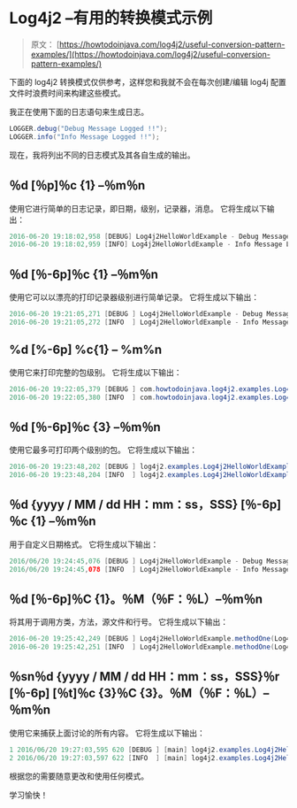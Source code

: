 # Log4j2 –有用的转换模式示例

> 原文： [https://howtodoinjava.com/log4j2/useful-conversion-pattern-examples/](https://howtodoinjava.com/log4j2/useful-conversion-pattern-examples/)

下面的 log4j2 转换模式仅供参考，这样您和我就不会在每次创建/编辑 log4j 配置文件时浪费时间来构建这些模式。

我正在使用下面的日志语句来生成日志。

```java
LOGGER.debug("Debug Message Logged !!");
LOGGER.info("Info Message Logged !!");

```

现在，我将列出不同的日志模式及其各自生成的输出。

## ％d [％p]％c {1} –％m％n

使用它进行简单的日志记录，即日期，级别，记录器，消息。 它将生成以下输出：

```java
2016-06-20 19:18:02,958 [DEBUG] Log4j2HelloWorldExample - Debug Message Logged !!
2016-06-20 19:18:02,959 [INFO] Log4j2HelloWorldExample - Info Message Logged !!

```

## ％d [％-6p]％c {1} –％m％n

使用它可以以漂亮的打印记录器级别进行简单记录。 它将生成以下输出：

```java
2016-06-20 19:21:05,271 [DEBUG ] Log4j2HelloWorldExample - Debug Message Logged !!
2016-06-20 19:21:05,272 [INFO  ] Log4j2HelloWorldExample - Info Message Logged !!

```

## %d [%-6p] %c{1} – %m%n

使用它来打印完整的包级别。 它将生成以下输出：

```java
2016-06-20 19:22:05,379 [DEBUG ] com.howtodoinjava.log4j2.examples.Log4j2HelloWorldExample - Debug Message Logged !!
2016-06-20 19:22:05,380 [INFO  ] com.howtodoinjava.log4j2.examples.Log4j2HelloWorldExample - Info Message Logged !!

```

## ％d [％-6p]％c {3} –％m％n

使用它最多可打印两个级别的包。 它将生成以下输出：

```java
2016-06-20 19:23:48,202 [DEBUG ] log4j2.examples.Log4j2HelloWorldExample - Debug Message Logged !!
2016-06-20 19:23:48,204 [INFO  ] log4j2.examples.Log4j2HelloWorldExample - Info Message Logged !!

```

## ％d {yyyy / MM / dd HH：mm：ss，SSS} [％-6p]％c {1} –％m％n

用于自定义日期格式。 它将生成以下输出：

```java
2016/06/20 19:24:45,076 [DEBUG ] Log4j2HelloWorldExample - Debug Message Logged !!
2016/06/20 19:24:45,078 [INFO  ] Log4j2HelloWorldExample - Info Message Logged !!

```

## ％d [％-6p]％C {1}。％M（％F：％L）–％m％n

将其用于调用方类，方法，源文件和行号。 它将生成以下输出：

```java
2016-06-20 19:25:42,249 [DEBUG ] Log4j2HelloWorldExample.methodOne(Log4j2HelloWorldExample.java:14) - Debug Message Logged !!
2016-06-20 19:25:42,251 [INFO  ] Log4j2HelloWorldExample.methodOne(Log4j2HelloWorldExample.java:15) - Info Message Logged !!

```

## ％sn％d {yyyy / MM / dd HH：mm：ss，SSS}％r [％-6p] [％t]％c {3}％C {3}。％M（％F：％L）– ％m％n

使用它来捕获上面讨论的所有内容。 它将生成以下输出：

```java
1 2016/06/20 19:27:03,595 620 [DEBUG ] [main] log4j2.examples.Log4j2HelloWorldExample log4j2.examples.Log4j2HelloWorldExample.main(Log4j2HelloWorldExample.java:14) - Debug Message Logged !!
2 2016/06/20 19:27:03,597 622 [INFO  ] [main] log4j2.examples.Log4j2HelloWorldExample log4j2.examples.Log4j2HelloWorldExample.main(Log4j2HelloWorldExample.java:15) - Info Message Logged !!

```

根据您的需要随意更改和使用任何模式。

学习愉快！